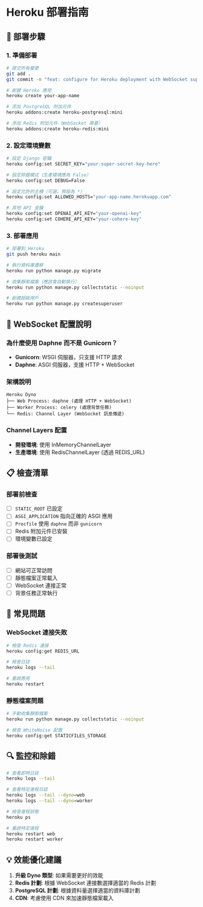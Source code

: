 # Heroku 部署指南

## 🚀 部署步驟

### 1. 準備部署
```bash
# 提交所有變更
git add .
git commit -m "feat: configure for Heroku deployment with WebSocket support"

# 創建 Heroku 應用
heroku create your-app-name

# 添加 PostgreSQL 附加元件
heroku addons:create heroku-postgresql:mini

# 添加 Redis 附加元件（WebSocket 需要）
heroku addons:create heroku-redis:mini
```

### 2. 設定環境變數
```bash
# 設定 Django 密鑰
heroku config:set SECRET_KEY="your-super-secret-key-here"

# 設定除錯模式（生產環境應為 False）
heroku config:set DEBUG=False

# 設定允許的主機（可選，預設為 *）
heroku config:set ALLOWED_HOSTS="your-app-name.herokuapp.com"

# 其他 API 金鑰
heroku config:set OPENAI_API_KEY="your-openai-key"
heroku config:set COHERE_API_KEY="your-cohere-key"
```

### 3. 部署應用
```bash
# 部署到 Heroku
git push heroku main

# 執行資料庫遷移
heroku run python manage.py migrate

# 收集靜態檔案（應該會自動執行）
heroku run python manage.py collectstatic --noinput

# 創建超級用戶
heroku run python manage.py createsuperuser
```

## 🔧 WebSocket 配置說明

### 為什麼使用 Daphne 而不是 Gunicorn？

- **Gunicorn**: WSGI 伺服器，只支援 HTTP 請求
- **Daphne**: ASGI 伺服器，支援 HTTP + WebSocket

### 架構說明
```
Heroku Dyno
├── Web Process: daphne (處理 HTTP + WebSocket)
├── Worker Process: celery (處理背景任務)
└── Redis: Channel Layer (WebSocket 訊息傳遞)
```

### Channel Layers 配置
- **開發環境**: 使用 InMemoryChannelLayer
- **生產環境**: 使用 RedisChannelLayer (透過 REDIS_URL)

## 📋 檢查清單

### 部署前檢查
- [ ] `STATIC_ROOT` 已設定
- [ ] `ASGI_APPLICATION` 指向正確的 ASGI 應用
- [ ] `Procfile` 使用 `daphne` 而非 `gunicorn`
- [ ] Redis 附加元件已安裝
- [ ] 環境變數已設定

### 部署後測試
- [ ] 網站可正常訪問
- [ ] 靜態檔案正常載入
- [ ] WebSocket 連接正常
- [ ] 背景任務正常執行

## 🐛 常見問題

### WebSocket 連接失敗
```bash
# 檢查 Redis 連接
heroku config:get REDIS_URL

# 檢查日誌
heroku logs --tail

# 重啟應用
heroku restart
```

### 靜態檔案問題
```bash
# 手動收集靜態檔案
heroku run python manage.py collectstatic --noinput

# 檢查 WhiteNoise 配置
heroku config:get STATICFILES_STORAGE
```

## 🔍 監控和除錯

```bash
# 查看即時日誌
heroku logs --tail

# 查看特定進程日誌
heroku logs --tail --dyno=web
heroku logs --tail --dyno=worker

# 檢查進程狀態
heroku ps

# 重啟特定進程
heroku restart web
heroku restart worker
```

## 💡 效能優化建議

1. **升級 Dyno 類型**: 如果需要更好的效能
2. **Redis 計劃**: 根據 WebSocket 連接數選擇適當的 Redis 計劃
3. **PostgreSQL 計劃**: 根據資料量選擇適當的資料庫計劃
4. **CDN**: 考慮使用 CDN 來加速靜態檔案載入 